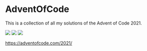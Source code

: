 # AdventOfCode
This is a collection of all my solutions of the Advent of Code 2021. 

![](https://img.shields.io/badge/day%20📅-9-blue) 
![](https://img.shields.io/badge/stars%20⭐-18-yellow) 
![](https://img.shields.io/badge/days%20completed-9-red) 

https://adventofcode.com/2021/
